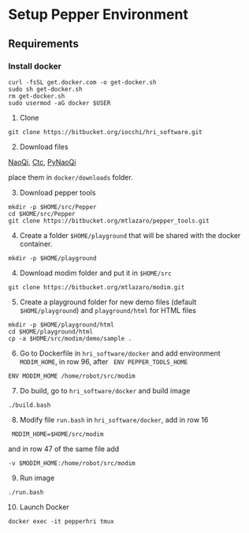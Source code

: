 # Setup Pepper Environment

## Requirements

### Install docker

```
curl -fsSL get.docker.com -o get-docker.sh
sudo sh get-docker.sh
rm get-docker.sh
sudo usermod -aG docker $USER
```

1. Clone

```
git clone https://bitbucket.org/iocchi/hri_software.git
```

2. Download files

[NaoQi](https://drive.google.com/file/d/11BKWwQe1uLxf3aVoEP1xJsgcUfIX-bYY), 
[Ctc](https://drive.google.com/file/d/1D9oXwiA1vYKGFO7qh81vVsRO189AGZvd),
[PyNaoQi](https://drive.google.com/file/d/18uqf8iAfqnzRZHS206oSAWFYhCgoZ11p)

place them in ```docker/downloads``` folder.

3. Download pepper tools

```
mkdir -p $HOME/src/Pepper
cd $HOME/src/Pepper
git clone https://bitbucket.org/mtlazaro/pepper_tools.git
```
4. Create a folder `$HOME/playground` that will be shared with the docker container.

```
mkdir -p $HOME/playground
```

4. Download modim folder and put it in `$HOME/src`

``` 
git clone https://bitbucket.org/mtlazaro/modim.git 
```
5. Create a playground folder for new demo files (default `$HOME/playground`) and `playground/html` for HTML files

```
mkdir -p $HOME/playground/html
cd $HOME/playground/html
cp -a $HOME/src/modim/demo/sample .
```

6. Go to Dockerfile in `hri_software/docker` and add environment `MODIM_HOME`, in row 96, after ` ENV PEPPER_TOOLS_HOME`

```
ENV MODIM_HOME /home/robot/src/modim
```

7. Do build, go to `hri_software/docker` and build image

```
./build.bash
```

8. Modify file `run.bash` in `hri_software/docker`, add in row 16

```
 MODIM_HOME=$HOME/src/modim
```

and in row 47 of the same file add

```
-v $MODIM_HOME:/home/robot/src/modim
```

9. Run image

```
./run.bash
```

10. Launch Docker 

```
docker exec -it pepperhri tmux
```


